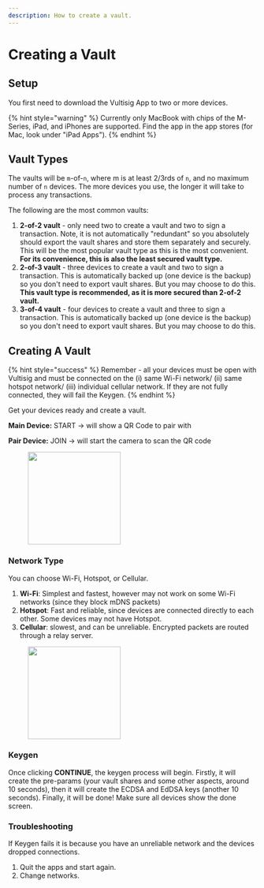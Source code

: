 ```yaml
---
description: How to create a vault.
---
```


# Creating a Vault

## Setup

You first need to download the Vultisig App to two or more devices.

{% hint style="warning" %}
Currently only MacBook with chips of the M-Series, iPad, and iPhones are supported. Find the app in the app stores (for Mac, look under "iPad Apps").
{% endhint %}

## Vault Types

The vaults will be `m`-of-`n`, where m is at least 2/3rds of `n`, and no maximum number of `n` devices. The more devices you use, the longer it will take to process any transactions.

The following are the most common vaults:

1. **2-of-2 vault** - only need two to create a vault and two to sign a transaction. Note, it is not automatically "redundant" so you absolutely should export the vault shares and store them separately and securely. This will be the most popular vault type as this is the most convenient. **For its convenience, this is also the least secured vault type.**
2. **2-of-3 vault** - three devices to create a vault and two to sign a transaction. This is automatically backed up (one device is the backup) so you don't need to export vault shares. But you may choose to do this. **This vault type is recommended, as it is more secured than 2-of-2 vault.**
3. **3-of-4 vault** - four devices to create a vault and three to sign a transaction. This is automatically backed up (one device is the backup) so you don't need to export vault shares. But you may choose to do this.

## Creating A Vault

{% hint style="success" %}
Remember - all your devices must be open with Vultisig and must be connected on the (i) same Wi-Fi network/ (ii) same hotspot network/ (iii) individual cellular network. If they are not fully connected, they will fail the Keygen.
{% endhint %}

Get your devices ready and create a vault.

**Main Device:** START -> will show a QR Code to pair with

**Pair Device:** JOIN -> will start the camera to scan the QR code

<figure><img src="../.gitbook/assets/CreateVault-1.png" alt="" width="188"><figcaption></figcaption></figure>

### Network Type

You can choose Wi-Fi, Hotspot, or Cellular.

1. **Wi-Fi**: Simplest and fastest, however may not work on some Wi-Fi networks (since they block mDNS packets)
2. **Hotspot**: Fast and reliable, since devices are connected directly to each other. Some devices may not have Hotspot.
3. **Cellular**: slowest, and can be unreliable. Encrypted packets are routed through a relay server.

<figure><img src="../.gitbook/assets/CreateVault-2.png" alt="" width="188"><figcaption></figcaption></figure>

### Keygen

Once clicking **CONTINUE**, the keygen process will begin. Firstly, it will create the pre-params (your vault shares and some other aspects, around 10 seconds), then it will create the ECDSA and EdDSA keys (another 10 seconds). Finally, it will be done! Make sure all devices show the done screen.

### Troubleshooting

If Keygen fails it is because you have an unreliable network and the devices dropped connections.

1. Quit the apps and start again.
2. Change networks.
